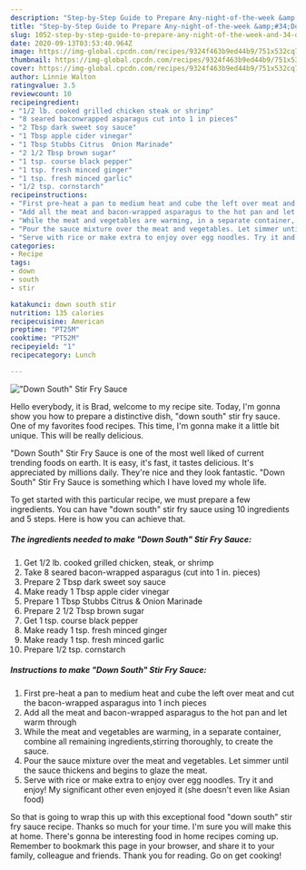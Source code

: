 ```yaml
---
description: "Step-by-Step Guide to Prepare Any-night-of-the-week &amp;#34;Down South&amp;#34; Stir Fry Sauce"
title: "Step-by-Step Guide to Prepare Any-night-of-the-week &amp;#34;Down South&amp;#34; Stir Fry Sauce"
slug: 1052-step-by-step-guide-to-prepare-any-night-of-the-week-and-34-down-south-and-34-stir-fry-sauce
date: 2020-09-13T03:53:40.964Z
image: https://img-global.cpcdn.com/recipes/9324f463b9ed44b9/751x532cq70/down-south-stir-fry-sauce-recipe-main-photo.jpg
thumbnail: https://img-global.cpcdn.com/recipes/9324f463b9ed44b9/751x532cq70/down-south-stir-fry-sauce-recipe-main-photo.jpg
cover: https://img-global.cpcdn.com/recipes/9324f463b9ed44b9/751x532cq70/down-south-stir-fry-sauce-recipe-main-photo.jpg
author: Linnie Walton
ratingvalue: 3.5
reviewcount: 10
recipeingredient:
- "1/2 lb. cooked grilled chicken steak or shrimp"
- "8 seared baconwrapped asparagus cut into 1 in pieces"
- "2 Tbsp dark sweet soy sauce"
- "1 Tbsp apple cider vinegar"
- "1 Tbsp Stubbs Citrus  Onion Marinade"
- "2 1/2 Tbsp brown sugar"
- "1 tsp. course black pepper"
- "1 tsp. fresh minced ginger"
- "1 tsp. fresh minced garlic"
- "1/2 tsp. cornstarch"
recipeinstructions:
- "First pre-heat a pan to medium heat and cube the left over meat and cut the bacon-wrapped asparagus into 1 inch pieces"
- "Add all the meat and bacon-wrapped asparagus to the hot pan and let warm through"
- "While the meat and vegetables are warming, in a separate container, combine all remaining ingredients,stirring thoroughly, to create the sauce."
- "Pour the sauce mixture over the meat and vegetables. Let simmer until the sauce thickens and begins to glaze the meat."
- "Serve with rice or make extra to enjoy over egg noodles. Try it and enjoy! My significant other even enjoyed it (she doesn&#39;t even like Asian food)"
categories:
- Recipe
tags:
- down
- south
- stir

katakunci: down south stir 
nutrition: 135 calories
recipecuisine: American
preptime: "PT25M"
cooktime: "PT52M"
recipeyield: "1"
recipecategory: Lunch

---
```



![&#34;Down South&#34; Stir Fry Sauce](https://img-global.cpcdn.com/recipes/9324f463b9ed44b9/751x532cq70/down-south-stir-fry-sauce-recipe-main-photo.jpg)

Hello everybody, it is Brad, welcome to my recipe site. Today, I'm gonna show you how to prepare a distinctive dish, &#34;down south&#34; stir fry sauce. One of my favorites food recipes. This time, I'm gonna make it a little bit unique. This will be really delicious.



&#34;Down South&#34; Stir Fry Sauce is one of the most well liked of current trending foods on earth. It is easy, it's fast, it tastes delicious. It's appreciated by millions daily. They're nice and they look fantastic. &#34;Down South&#34; Stir Fry Sauce is something which I have loved my whole life.


To get started with this particular recipe, we must prepare a few ingredients. You can have &#34;down south&#34; stir fry sauce using 10 ingredients and 5 steps. Here is how you can achieve that.

<!--inarticleads1-->

##### The ingredients needed to make &#34;Down South&#34; Stir Fry Sauce:

1. Get 1/2 lb. cooked grilled chicken, steak, or shrimp
1. Take 8 seared bacon-wrapped asparagus (cut into 1 in. pieces)
1. Prepare 2 Tbsp dark sweet soy sauce
1. Make ready 1 Tbsp apple cider vinegar
1. Prepare 1 Tbsp Stubbs Citrus &amp; Onion Marinade
1. Prepare 2 1/2 Tbsp brown sugar
1. Get 1 tsp. course black pepper
1. Make ready 1 tsp. fresh minced ginger
1. Make ready 1 tsp. fresh minced garlic
1. Prepare 1/2 tsp. cornstarch




<!--inarticleads2-->

##### Instructions to make &#34;Down South&#34; Stir Fry Sauce:

1. First pre-heat a pan to medium heat and cube the left over meat and cut the bacon-wrapped asparagus into 1 inch pieces
1. Add all the meat and bacon-wrapped asparagus to the hot pan and let warm through
1. While the meat and vegetables are warming, in a separate container, combine all remaining ingredients,stirring thoroughly, to create the sauce.
1. Pour the sauce mixture over the meat and vegetables. Let simmer until the sauce thickens and begins to glaze the meat.
1. Serve with rice or make extra to enjoy over egg noodles. Try it and enjoy! My significant other even enjoyed it (she doesn&#39;t even like Asian food)




So that is going to wrap this up with this exceptional food &#34;down south&#34; stir fry sauce recipe. Thanks so much for your time. I'm sure you will make this at home. There's gonna be interesting food in home recipes coming up. Remember to bookmark this page in your browser, and share it to your family, colleague and friends. Thank you for reading. Go on get cooking!
